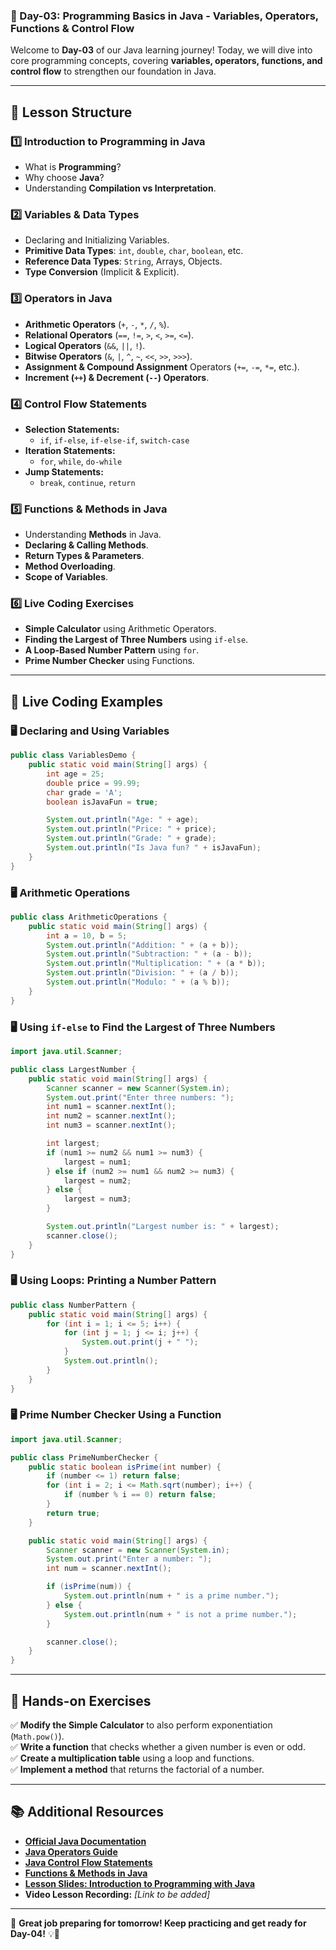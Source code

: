 ### **📘 Day-03: Programming Basics in Java - Variables, Operators, Functions & Control Flow**  
Welcome to **Day-03** of our Java learning journey! Today, we will dive into core programming concepts, covering **variables, operators, functions, and control flow** to strengthen our foundation in Java.

---

## **📌 Lesson Structure**
### **1️⃣ Introduction to Programming in Java**
- What is **Programming**?
- Why choose **Java**?
- Understanding **Compilation vs Interpretation**.

### **2️⃣ Variables & Data Types**
- Declaring and Initializing Variables.
- **Primitive Data Types**: `int`, `double`, `char`, `boolean`, etc.
- **Reference Data Types**: `String`, Arrays, Objects.
- **Type Conversion** (Implicit & Explicit).

### **3️⃣ Operators in Java**
- **Arithmetic Operators** (`+`, `-`, `*`, `/`, `%`).
- **Relational Operators** (`==`, `!=`, `>`, `<`, `>=`, `<=`).
- **Logical Operators** (`&&`, `||`, `!`).
- **Bitwise Operators** (`&`, `|`, `^`, `~`, `<<`, `>>`, `>>>`).
- **Assignment & Compound Assignment** Operators (`+=`, `-=`, `*=`, etc.).
- **Increment (`++`) & Decrement (`--`) Operators**.

### **4️⃣ Control Flow Statements**
- **Selection Statements:**  
  - `if`, `if-else`, `if-else-if`, `switch-case`
- **Iteration Statements:**  
  - `for`, `while`, `do-while`
- **Jump Statements:**  
  - `break`, `continue`, `return`

### **5️⃣ Functions & Methods in Java**
- Understanding **Methods** in Java.
- **Declaring & Calling Methods**.
- **Return Types & Parameters**.
- **Method Overloading**.
- **Scope of Variables**.

### **6️⃣ Live Coding Exercises**
- **Simple Calculator** using Arithmetic Operators.
- **Finding the Largest of Three Numbers** using `if-else`.
- **A Loop-Based Number Pattern** using `for`.
- **Prime Number Checker** using Functions.

---

## **📜 Live Coding Examples**
### **🖥️ Declaring and Using Variables**
```java
public class VariablesDemo {
    public static void main(String[] args) {
        int age = 25;
        double price = 99.99;
        char grade = 'A';
        boolean isJavaFun = true;

        System.out.println("Age: " + age);
        System.out.println("Price: " + price);
        System.out.println("Grade: " + grade);
        System.out.println("Is Java fun? " + isJavaFun);
    }
}
```

### **🖥️ Arithmetic Operations**
```java
public class ArithmeticOperations {
    public static void main(String[] args) {
        int a = 10, b = 5;
        System.out.println("Addition: " + (a + b));
        System.out.println("Subtraction: " + (a - b));
        System.out.println("Multiplication: " + (a * b));
        System.out.println("Division: " + (a / b));
        System.out.println("Modulo: " + (a % b));
    }
}
```

### **🖥️ Using `if-else` to Find the Largest of Three Numbers**
```java
import java.util.Scanner;

public class LargestNumber {
    public static void main(String[] args) {
        Scanner scanner = new Scanner(System.in);
        System.out.print("Enter three numbers: ");
        int num1 = scanner.nextInt();
        int num2 = scanner.nextInt();
        int num3 = scanner.nextInt();

        int largest;
        if (num1 >= num2 && num1 >= num3) {
            largest = num1;
        } else if (num2 >= num1 && num2 >= num3) {
            largest = num2;
        } else {
            largest = num3;
        }

        System.out.println("Largest number is: " + largest);
        scanner.close();
    }
}
```

### **🖥️ Using Loops: Printing a Number Pattern**
```java
public class NumberPattern {
    public static void main(String[] args) {
        for (int i = 1; i <= 5; i++) {
            for (int j = 1; j <= i; j++) {
                System.out.print(j + " ");
            }
            System.out.println();
        }
    }
}
```

### **🖥️ Prime Number Checker Using a Function**
```java
import java.util.Scanner;

public class PrimeNumberChecker {
    public static boolean isPrime(int number) {
        if (number <= 1) return false;
        for (int i = 2; i <= Math.sqrt(number); i++) {
            if (number % i == 0) return false;
        }
        return true;
    }

    public static void main(String[] args) {
        Scanner scanner = new Scanner(System.in);
        System.out.print("Enter a number: ");
        int num = scanner.nextInt();

        if (isPrime(num)) {
            System.out.println(num + " is a prime number.");
        } else {
            System.out.println(num + " is not a prime number.");
        }

        scanner.close();
    }
}
```

---

## **🎯 Hands-on Exercises**
✅ **Modify the Simple Calculator** to also perform exponentiation (`Math.pow()`).  
✅ **Write a function** that checks whether a given number is even or odd.  
✅ **Create a multiplication table** using a loop and functions.  
✅ **Implement a method** that returns the factorial of a number.  

---

## **📚 Additional Resources**
- **[Official Java Documentation](https://docs.oracle.com/en/java/)**
- **[Java Operators Guide](https://docs.oracle.com/javase/tutorial/java/nutsandbolts/opsummary.html)**
- **[Java Control Flow Statements](https://docs.oracle.com/javase/tutorial/java/nutsandbolts/flow.html)**
- **[Functions & Methods in Java](https://docs.oracle.com/javase/tutorial/java/javaOO/methods.html)**
- **[Lesson Slides: Introduction to Programming with Java](https://docs.oracle.com/javase/tutorial/java/javaOO/methods.html)**
- **Video Lesson Recording:** *[Link to be added]*

---

🚀 **Great job preparing for tomorrow! Keep practicing and get ready for Day-04!** 💡🎉
